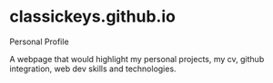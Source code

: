 # classickeys.github.io
Personal Profile

A webpage that would highlight my personal projects, my cv, github integration, web dev skills and technologies.
